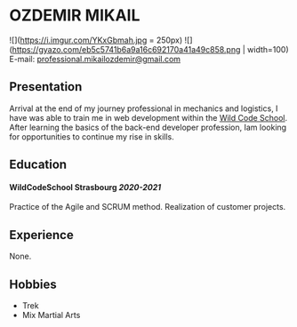 # OZDEMIR MIKAIL
![](https://i.imgur.com/YKxGbmah.jpg = 250px)
![](https://gyazo.com/eb5c5741b6a9a16c692170a41a49c858.png | width=100)
E-mail: professional.mikailozdemir@gmail.com

## Presentation

Arrival at the end of my journey
professional in mechanics and logistics, I have
was able to train me in web development within
the [Wild Code School](https://www.wildcodeschool.com/fr-FR).
After learning the basics of the 
back-end developer profession, Iam looking for
opportunities to continue my rise in skills.

## Education

#### WildCodeSchool Strasbourg _2020-2021_ 
Practice of the Agile and SCRUM method.
Realization of customer projects.

## Experience
None.

## Hobbies
 - Trek
 - Mix Martial Arts
